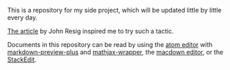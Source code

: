 This is a repository for my side project, which will be updated little by little
every day.

[The article](http://ejohn.org/blog/write-code-every-day/) by John Resig
inspired me to try such a tactic.


Documents in this repository can be read by using the [atom editor](https://github.com/atom/atom) with
[markdown-preview-plus](https://github.com/Galadirith/markdown-preview-plus) and
[mathjax-wrapper](https://github.com/Galadirith/mathjax-wrapper), the [macdown editor](http://macdown.uranusjr.com), or the [StackEdit](https://stackedit.io).
